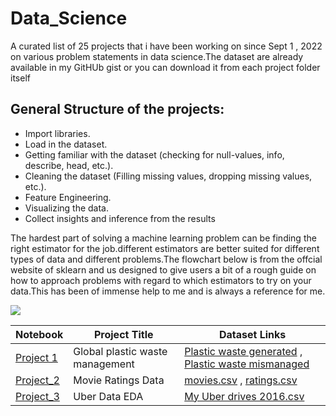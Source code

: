 # Data_Science

A curated list of 25 projects that i have been working on since Sept 1 , 2022 on various problem statements in data science.The dataset are already available in my GitHUb gist or you can download it from each project folder itself 

## General Structure of the projects:
* Import libraries.
* Load in the dataset.
* Getting familiar with the dataset (checking for null-values, info, describe, head, etc.).
* Cleaning the dataset (Filling missing values, dropping missing values, etc.).
* Feature Engineering.
* Visualizing the data.
* Collect insights and inference from the results

The hardest part of solving a machine learning problem can be finding the right estimator for the job.different estimators are better suited for different types of data and different problems.The flowchart below is from the offcial website of sklearn and us designed to give users a bit of a rough guide on how to approach problems with regard to which estimators to try on your data.This has been of immense help to me and is always a reference for me.

![](https://scikit-learn.org/stable/_static/ml_map.png)

| Notebook | Project Title | Dataset Links |
| --------------- | --------------- | --------------- |
| [Project 1](https://github.com/kailas711/Data_Science/blob/main/Project_1/Project%201%20.ipynb) | Global plastic waste management | [Plastic waste generated](https://gist.githubusercontent.com/kailas711/cd1d788cd4eab98e68c2995d33d20048/raw/2b914a39b7bedefb91b14f3274d62e265f532111/per-capita-mismanaged-plastic-waste-vs-gdp-per-capita.csv) , [Plastic waste mismanaged](https://gist.githubusercontent.com/kailas711/cd1d788cd4eab98e68c2995d33d20048/raw/2b914a39b7bedefb91b14f3274d62e265f532111/per-capita-plastic-waste-vs-gdp-per-capita.csv) |
| [Project_2](https://github.com/kailas711/Data_Science/blob/main/Project_2/Project%202.ipynb)| Movie Ratings Data | [movies.csv](https://gist.githubusercontent.com/kailas711/acbe9d0af7f7b95d3304a113ce3f5cea/raw/1971b5881af7c80d0206d2df304b3297564dff6d/movies.csv) , [ratings.csv](https://gist.githubusercontent.com/kailas711/acbe9d0af7f7b95d3304a113ce3f5cea/raw/1971b5881af7c80d0206d2df304b3297564dff6d/ratings.csv)|
| [Project_3](https://github.com/kailas711/Data_Science/blob/main/Project_3/Project_3.ipynb)| Uber Data EDA |[My Uber drives 2016.csv](https://gist.githubusercontent.com/kailas711/acbe9d0af7f7b95d3304a113ce3f5cea/raw/4b73fa6132beb5ed43d5b9ee66e9c821113cdcf2/My%2520Uber%2520Drives%2520-%25202016.csv)|
